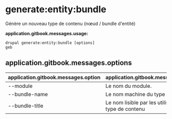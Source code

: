 # generate:entity:bundle
Génère un nouveau type de contenu (nœud / bundle d'entité)

**application.gitbook.messages.usage:**
```
drupal generate:entity:bundle [options]
geb
```

## application.gitbook.messages.options
application.gitbook.messages.option | application.gitbook.messages.details
-------|-------------
--module | Le nom du module.
--bundle-name | Le nom machine du type de contenu
--bundle-title | Le nom lisible par les utilisateurs du type de contenu
